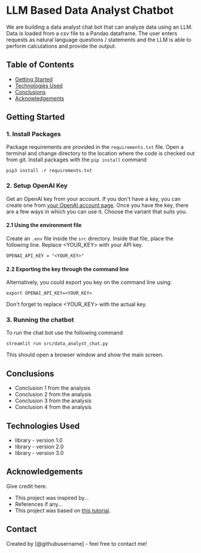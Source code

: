
# LLM Based Data Analyst Chatbot
We are building a data analyst chat bot that can analyze data using an LLM.  Data is loaded from a csv file to a Pandas dataframe.  The user enters requests as natural language questions / statements and the LLM is able to perform calculations and provide the output.

## Table of Contents
* [Getting Started](#getting-started)
* [Technologies Used](#technologies-used)
* [Conclusions](#conclusions)
* [Acknowledgements](#acknowledgements)

<!-- You can include any other section that is pertinent to your problem -->

## Getting Started
### 1. Install Packages
Package requirements are provided in the `requirements.txt` file.  Open a terminal and change directory to the location where the code is checked out from git.  Install packages with the `pip install` command

	pip3 install -r requirements.txt

### 2. Setup OpenAI Key
Get an OpenAI key from your account.  If you don't have a key, you can create one from [your OpenAI account page](https://platform.openai.com/api-keys).
Once you have the key, there are a few ways in which you can use it.  Choose the variant that suits you.
#### 2.1 Using the environment file
Create an `.env` file inside the `src` directory.  Inside that file, place the following line.  Replace <YOUR_KEY> with your API key.

	OPENAI_API_KEY = "<YOUR_KEY>"

#### 2.2 Exporting the key through the command line
Alternatively, you could export you key on the command line using:

	export OPENAI_API_KEY=<YOUR_KEY>
Don't forget to replace <YOUR_KEY> with the actual key.

### 3. Running the chatbot
To run the chat bot use the following command

	streamlit run src/data_analyst_chat.py
This should open a browser window and show the main screen.



## Conclusions
- Conclusion 1 from the analysis
- Conclusion 2 from the analysis
- Conclusion 3 from the analysis
- Conclusion 4 from the analysis

<!-- You don't have to answer all the questions - just the ones relevant to your project. -->


## Technologies Used
- library - version 1.0
- library - version 2.0
- library - version 3.0

<!-- As the libraries versions keep on changing, it is recommended to mention the version of library used in this project -->

## Acknowledgements
Give credit here.
- This project was inspired by...
- References if any...
- This project was based on [this tutorial](https://www.example.com).


## Contact
Created by [@githubusername] - feel free to contact me!


<!-- Optional -->
<!-- ## License -->
<!-- This project is open source and available under the [... License](). -->

<!-- You don't have to include all sections - just the one's relevant to your project -->
